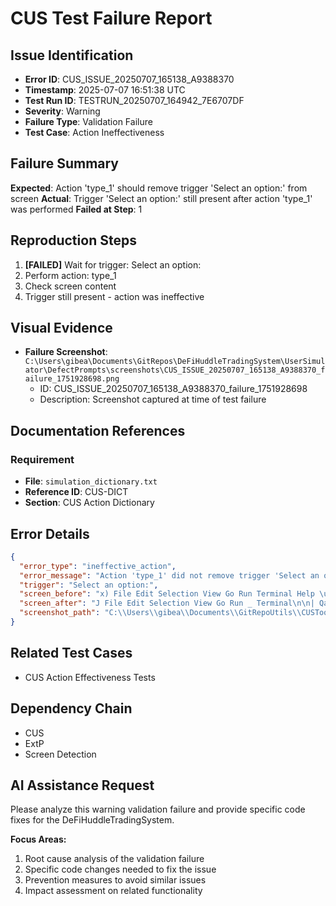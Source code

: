 # CUS Test Failure Report

## Issue Identification
- **Error ID**: CUS_ISSUE_20250707_165138_A9388370
- **Timestamp**: 2025-07-07 16:51:38 UTC
- **Test Run ID**: TESTRUN_20250707_164942_7E6707DF
- **Severity**: Warning
- **Failure Type**: Validation Failure
- **Test Case**: Action Ineffectiveness

## Failure Summary
**Expected**: Action 'type_1' should remove trigger 'Select an option:' from screen
**Actual**: Trigger 'Select an option:' still present after action 'type_1' was performed
**Failed at Step**: 1

## Reproduction Steps
1. **[FAILED]** Wait for trigger: Select an option:
2. Perform action: type_1
3. Check screen content
4. Trigger still present - action was ineffective

## Visual Evidence
- **Failure Screenshot**: `C:\Users\gibea\Documents\GitRepos\DeFiHuddleTradingSystem\UserSimulator\DefectPrompts\screenshots\CUS_ISSUE_20250707_165138_A9388370_failure_1751928698.png`
  - ID: CUS_ISSUE_20250707_165138_A9388370_failure_1751928698
  - Description: Screenshot captured at time of test failure

## Documentation References
### Requirement
- **File**: `simulation_dictionary.txt`
- **Reference ID**: CUS-DICT
- **Section**: CUS Action Dictionary

## Error Details
```json
{
  "error_type": "ineffective_action",
  "error_message": "Action 'type_1' did not remove trigger 'Select an option:' from screen",
  "trigger": "Select an option:",
  "screen_before": "x) File Edit Selection View Go Run Terminal Help \u20ac> P& GitRepoutils By enonaa - x\n| oO EXPLORER \u00ae CUS.py M \u00a5 CUS_ExtP_Testing Guide.md U X BRa-- CHAT 2EC+D- x\n> OPEN EDITORS \u2018CUS_ExtP_Testing_Guide.md > 3 # CUS-ExtP Input Simulation Testing Guide > @) ## @ IMPORTANT: Single Terminal Workflow can see",
  "screen_after": "J File Edit Selection View Go Run _ Terminal\n\n| Qa EXPLORER\n\n%\u00ae \u00ae AdvancedTestExecutor.py\n Alternative_Test_Anchoring_Concepts.md\nS \u00ae AutomatedRemediationSystem.py\n& % BrainstormDialog2.md\n\u00a5 CUS _ExtP_Testing Guide.md\n[3 Je CUS.py\n4 DDD_Modern_Approach.md\n\ndebug ExtP output.txt\nEE deploy_production.",
  "screenshot_path": "C:\\Users\\gibea\\Documents\\GitRepoUtils\\CUSTool\\Logs\\Screenshots\\screenshot_1751928694.png"
}
```

## Related Test Cases
- CUS Action Effectiveness Tests

## Dependency Chain
- CUS
- ExtP
- Screen Detection

## AI Assistance Request

Please analyze this warning validation failure and provide specific code fixes for the DeFiHuddleTradingSystem.

**Focus Areas:**
1. Root cause analysis of the validation failure
2. Specific code changes needed to fix the issue
3. Prevention measures to avoid similar issues
4. Impact assessment on related functionality